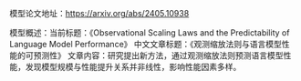 模型论文地址：https://arxiv.org/abs/2405.10938

模型概述：当前标题：《Observational Scaling Laws and the Predictability of Language Model Performance》
中文文章标题：《观测缩放法则与语言模型性能的可预测性》
文章内容：研究提出新方法，通过观测缩放法则预测语言模型性能，发现模型规模与性能提升关系并非线性，影响性能因素多样。
